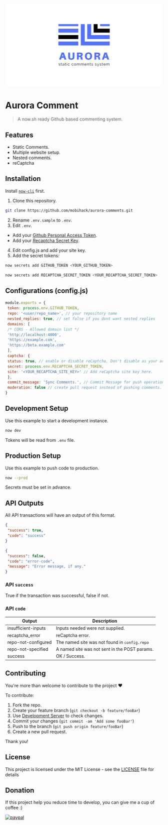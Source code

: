 ![Aurora - static comments system.](docs/assets/images/banner.png)

# Aurora Comment

> A now.sh ready Github based commenting system.

## Features
 - Static Comments.
 - Multiple website setup.
 - Nested comments.
 - reCaptcha

## Installation

Install [`now-cli`](https://zeit.co/download) first.

1) Clone this repository.

 ```sh
 git clone https://github.com/mobihack/aurora-comments.git
 ```

2) Rename `.env.sample` to `.env`.
3) Edit `.env`.
 - Add your [Github Personal Access Token](https://github.com/settings/tokens).
 - Add your [Recaptcha Secret Key](https://www.google.com/recaptcha/).
 4) Edit config.js and add your site key.
 5) Add the secret tokens:

 ```sh
 now secrets add GITHUB_TOKEN <YOUR_GITHUB_TOKEN>
 ```

 ```sh
 now secrets add RECAPTCHA_SECRET_TOKEN <YOUR_RECAPTCHA_SECRET_TOKEN>
 ```

## Configurations (config.js)
```js
module.exports = {
 token: process.env.GITHUB_TOKEN,
 repo: '<user/repo_name>', // your repository name
 nested_replies: true, // set false if you dont want nested replies
 domains: [
 /* CORS - Allowed domain list */
 'http://localhost:4000',
 'https://example.com',
 'https://beta.example.com'
 ],
 captcha: {
 status: true, // enable or disable reCaptcha. Don't disable as your access token may get abuse.
 secret: process.env.RECAPTCHA_SECRET_TOKEN,
 site: '<YOUR_RECAPTCHA_SITE_KEY>' // Add reCaptcha site key here.
 },
 commit_message: 'Sync Comments.', // Commit Message for push operation.
 moderation: false // create pull request instead of pushing comments. This feature has not been implemented.
}
```

## Development Setup

Use this example to start a development instance.

```sh
now dev
```

Tokens will be read from `.env` file.

## Production Setup

Use this example to push code to production.

```sh
now --prod
```

Secrets must be set in advance.

## API Outputs

All API transactions will have an output of this format.

```json
{
 "success": true,
 "code": "success"
}
```
```json
{
 "success": false,
 "code": "error-code",
 "message": "Error message, if any."
}
```
### API `success`

True if the transaction was successful, false if not.

### API `code`
| Output               | Description                                    |
| -------------------- | ---------------------------------------------- |
| insufficient-inputs  | Inputs needed were not supplied.               |
| recaptcha_error      | reCaptcha error.                               |
| repo-not-configured  | The named site was not found in `config.repo`  |
| repo-not-specified   | A named site was not sent in the POST params.  |
| success              | OK / Success.                                  |





## Contributing

You're more than welcome to contribute to the project :heart:

To contribute:

1. Fork the repo.
2. Create your feature branch (`git checkout -b feature/fooBar`)
3. Use [Development Server](#development-setup) to check changes.
3. Commit your changes (`git commit -am 'Add some fooBar'`)
4. Push to the branch (`git push origin feature/fooBar`)
5. Create a new pull request.


Thank you!

## License

This project is licensed under the MIT License - see the [LICENSE](LICENSE) file for details

## Donation
If this project help you reduce time to develop, you can give me a cup of coffee :) 

[![paypal](https://www.paypalobjects.com/en_US/i/btn/btn_donateCC_LG.gif)](https://www.paypal.com/cgi-bin/webscr?cmd=_s-xclick&hosted_button_id=EKLDUBPHHLRE4&source=url)

